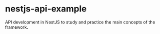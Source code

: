 # nestjs-api-example

API development in NestJS to study and practice the main concepts of the framework.
